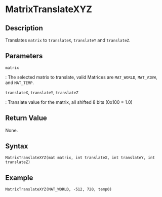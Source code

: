 # MatrixTranslateXYZ

## Description
Translates `matrix` to `translateX`, `translateY` and `translateZ`.

## Parameters
`matrix`

:   The selected matrix to translate, valid Matrices are `MAT_WORLD`, `MAT_VIEW`, and `MAT_TEMP`.

`translateX`, `translateY`, `translateZ`

:   Translate value for the matrix, all shifted 8 bits (0x100 = 1.0)

## Return Value
None.

## Syntax
```
MatrixTranslateXYZ(mat matrix, int translateX, int translateY, int translateZ)
```

## Example
```
MatrixTranslateXYZ(MAT_WORLD, -512, 720, temp0)
```
